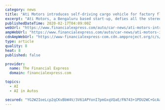 ```yaml
---
category: news
title: "Ati Motors introduces self-driving cargo vehicle for factory floors, warehouses and construction sites"
excerpt: "Ati Motors, a Bengaluru based start-up, defies all the stereotypes of tech startups. Founded by former computer science professor V Vinay, science prodigy Saad Nasser and serial entrepreneur Saurabh Chandra in 2016, it has built a self-driving vehicle that can transport cargo inside factory floors, warehouses and even construction sites."
publishedDateTime: 2020-02-17T04:09:00Z
webUrl: "https://www.financialexpress.com/auto/car-news/ati-motors-introduces-self-driving-cargo-vehicle-for-factory-floors-warehouses-and-construction-sites-load-capacity-details-specs/1870038/"
ampWebUrl: "https://www.financialexpress.com/auto/car-news/ati-motors-introduces-self-driving-cargo-vehicle-for-factory-floors-warehouses-and-construction-sites-load-capacity-details-specs/1870038/lite/"
cdnAmpWebUrl: "https://www-financialexpress-com.cdn.ampproject.org/c/s/www.financialexpress.com/auto/car-news/ati-motors-introduces-self-driving-cargo-vehicle-for-factory-floors-warehouses-and-construction-sites-load-capacity-details-specs/1870038/lite/"
type: article
quality: 8
heat: 8
published: false

provider:
  name: The Financial Express
  domain: financialexpress.com

topics:
  - AI
  - AI in Autos

secured: "YG2W2IoeLcp2qCKvBbW4V/3V61APYonI7pmGxqVQaE/FN743+1PDU2WC+GcAawC6gZUII3sv9Iq7fw9qiEvpnNpVHlbLIPMboKM5JmSx+GJsEOC7UWheajAtFdNZRg1cy/QBI5xU/O0wGKRAmpeRq2bRAqHdBVonHDhKIuBIxq76BuZ9o0/XokoTynZyNs+et6D5cyiVo3glABlaBQf9/BYzsK+5ka5NAkgmEtb/cTRA/FWWdUtUQqVm1tEY9wCJg3K4jHysOudvU6OyWYwOw99h7S1zVEUhJTurtF56m5CapNzUoHgOdTY8avdmWd9TJ+Ci0B5ETdmIJLhc5urcNhElf9DKhxs0KTQfGzEhs3YKBkXGmvvpM+9jfppxURh3BsBFUCyQ5fgW1T9D26GYHhv1oteudkndmJSnA71IJc9TVZcrW1LTQnEIoGUjEclGLYlV4KKyrxoh09XOwJKucRHZ/ZMZJLNB89jZchR6/Dc=;MYeD0Do3hYDj7u4nK+LF0w=="
---
```



